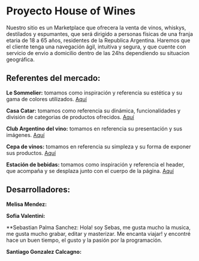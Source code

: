 # Proyecto House of Wines

Nuestro sitio es un Marketplace que ofrecera la venta de vinos, whiskys, destilados y espumantes, que será dirigido a personas físicas de una franja etaria de 18 a 65 años, residentes de la Republica Argentina. Haremos que el cliente tenga una navegación ágil, intuitiva y segura, y que cuente con servicio de envio a domicilio dentro de las 24hs dependiendo su situacion geográfica.

## Referentes del mercado:

**Le Sommelier:**  tomamos como inspiración y referencia su estética y su gama de colores utilizados. [Aquí](https://www.lesommelier.com.ar/ "Aquí")

**Casa Catar:** tomamos como referencia su dinámica, funcionalidades y división de categorias de productos ofrecidos. [Aquí](https://casacatar.com/ "Aquí")

**Club Argentino del vino:** tomamos en referencia su presentación y sus imágenes. [Aquí ](https://clubargentinodelvino.com/ "Aquí ")

**Cepa de vinos:** tomamos en referencia su simpleza y su forma de exponer sus productos. [Aquí](https://cepadevinos.com/ "Aquí")

**Estación de bebidas:**  tomamos como inspiración y referencia el header, que acompaña y se desplaza junto con el cuerpo de la página. [Aquí](https://www.estaciondebebidas.com/ "Aquí")

## Desarrolladores:
**Melisa Mendez:**

**Sofia Valentini:**

**Sebastian Palma Sanchez: Hola! soy Sebas, me gusta mucho la musica, me gusta mucho grabar, editar y masterizar. Me encanta viajar! y encontré hace un buen tiempo, el gusto y la pasión por la programación.

**Santiago Gonzalez Calcagno:**
